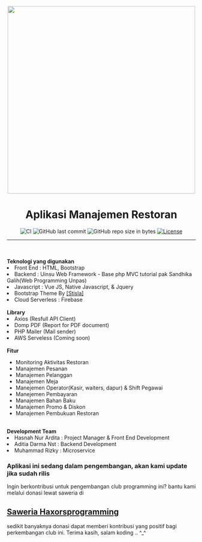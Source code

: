 <p align='center'>
<img src='https://github.com/haxorsprogramming/Haxors-Contributors/blob/master/haxors_project/nadha_resto.png?raw=true' width='500px'>
</p>

<h1 align="center">Aplikasi Manajemen Restoran</h1>
<span align="center">

![CI](https://github.com/haxorsprogramming/Nadha-Resto/workflows/CI/badge.svg) ![GitHub last commit](https://img.shields.io/github/last-commit/haxorsprogramming/Nadha-Resto.svg) ![GitHub repo size in bytes](https://img.shields.io/github/repo-size/badges/shields.svg) [![License](https://img.shields.io/github/license/haxorsprogramming/Nadha-Laundry.svg)](LICENSE) 

</span>

<hr/>
<br/><br/>
<b>Teknologi yang digunakan</b>
<li>Front End : HTML, Bootstrap</li>
<li>Backend : Uinsu Web Framework - Base php MVC tutorial pak Sandhika Galih(Web Programming Unpas)</li>
<li>Javascript : Vue JS, Native Javascript, & Jquery</li>
<li>Bootstrap Theme By <a href='https://demo.getstisla.com/index.html'>[Stisla]</a></li>
<li>Cloud Serverless : Firebase</li>
<br/>
<b>Library</b>
<li>Axios (Resfull API Client)</li>
<li>Domp PDF (Report for PDF document)</li>
<li>PHP Mailer (Mail sender)</li>
<li>AWS Serveless (Coming soon)</li>
<br/>
<b>Fitur</b>
<ul>
<li>Monitoring Aktivitas Restoran</li>
<li>Manajemen Pesanan</li>
<li>Manajemen Pelanggan</li>
<li>Manajemen Meja</li>
<li>Manejemen Operator(Kasir, waiters, dapur) & Shift Pegawai</li>
<li>Manejemen Pembayaran</li>
<li>Manajemen Bahan Baku</li>
<li>Manajemen Promo & Diskon</li>
<li>Manajemen Pembukuan Restoran</li>
</ul>
<br/>
<b>Development Team</b>
<li> Hasnah Nur Ardita : Project Manager & Front End Development</li>
<li> Aditia Darma Nst : Backend Development</li>
<li> Muhammad Rizky : Microservice</li>

<h3><b>Aplikasi ini sedang dalam pengembangan, akan kami update jika sudah rilis</b></h3>

<p align='justify'>
Ingin berkontribusi untuk pengembangan club programming ini? bantu kami melalui donasi lewat saweria di <h2><a href='https://saweria.co/donate/haxorsprogramming'>Saweria Haxorsprogramming</a></h2>sedikit banyaknya donasi dapat memberi kontribusi yang positif bagi perkembangan club ini. Terima kasih, salam koding .. ^_^
</p>